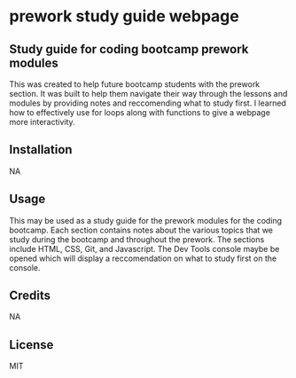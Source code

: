 # prework study guide webpage


## Study guide for coding bootcamp prework modules

This was created to help future bootcamp students with the prework section. It was built to help them navigate their way through the lessons and modules by providing notes and reccomending what to study first. I learned how to effectively use for loops along with functions to give a webpage more interactivity.



## Installation

NA

## Usage

This may be used as a study guide for the prework modules for the coding bootcamp. Each section contains notes about the various topics that we study during the bootcamp and throughout the prework. The sections include HTML, CSS, Git, and Javascript. The Dev Tools console maybe be opened which will display a reccomendation on what to study first on the console. 



## Credits

NA
## License

MIT

